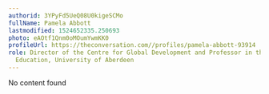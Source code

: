 ```yaml
---
authorid: 3YPyFd5UeQ08U0kigeSCMo
fullName: Pamela Abbott
lastmodified: 1524652335.250693
photo: eAOtf1Qnm0oMOumYwmKK0
profileUrl: https://theconversation.com//profiles/pamela-abbott-93914
role: Director of the Centre for Global Development and Professor in the School of
  Education, University of Aberdeen
---
```

No content found